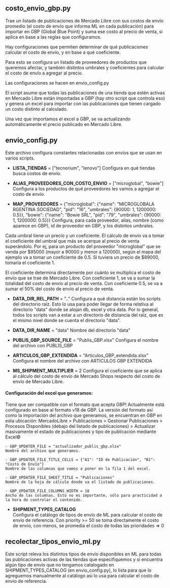 
## costo_envio_gbp.py


Trae un listado de publicaciones de Mercado Libre con sus costos de envío promedio (el costo de envío que informa ML en cada publicación) para importar en GBP (Global Blue Point) y suma ese costo al precio de venta, si aplica en base a las reglas que configuramos.
 
Hay configuraciones que permiten determinar de qué publicaciones calcular el costo de envío, y en base a qué coeficiente.

Para esto se configura un listado de proveedores de productos que queremos afectar, y también distintos umbrales y coeficientes para calcular el costo de envío a agregar al precio.

Las configuraciones se hacen en envio_config.py

El script asume que todas las publicaciones de una tienda que estén activas en Mercado Libre están importadas a GBP (hay otro script que controla eso) y genera un excel para importar con las publicaciones que tienen cargado un costo distinto al calculado.
 
Una vez que importamos el excel a GBP, se va actualizando automáticamente el precio publicado en Mercado Libre.

## envio_config.py
Este archivo configura constantes relacionadas con envíos que se usan en varios scripts.

- **LISTA_TIENDAS** = ["tecnorium", "lenovo"]
Configura en qué tiendas busca costos de envío.

- **ALIAS_PROVEEDORES_CON_COSTO_ENVIO** = ["microglobal", "bowie"]
Configura a los productos de qué proveedores les vamos a agregar el costo de envío.

- **MAP_PROVEEDORES** =  {"microglobal":  {"name": "MICROGLOBALA RGENTINA SOCIEDAD",  "pid": "16", "umbrales":   {90000: 1, 1200000: 0.5}}, "bowie": {"name": "Bowie SRL", "pid": "79", "umbrales":   {90000: 1, 1200000: 0.5}}}
Configura, para cada proveedor, alias, nombre (como aparece en GBP), id de proveedor en GBP, y los distintos umbrales.

Cada umbral tiene un precio y un coeficiente. El cálculo de envío va a tomar el coeficiente del umbral que más se acerque al precio de venta superándolo.
Por ej, para un producto del proveedor "microglobal" que se venda por $95000 (mayor a 90000 y menor a 120000), según el mapa del ejemplo va a tomar un coeficiente de 0.5. Si tuviera un precio de 
$89000, tomaría el coeficiente 1.
 
El coeficiente determina directamente por cuánto se multiplica el costo de envío que se trae de Mercado Libre.
Con coeficiente 1, se va a sumar la totalidad del costo de envío al precio de venta.
Con coeficiente 0.5, se va a sumar el 50% del costo de envío al precio de venta.

- **DATA_DIR_REL_PATH** = ".."
Configura a qué distancia están los scripts del directorio raíz.
Esto lo usa para poder llegar de forma relativa al directorio "data" donde se alojan db, excel y otra data.
Por lo general, todos los scripts van a estar a un directorio de distancia del raíz, que es el mismo nivel donde se cuenta el directorio "data".

- **DATA_DIR_NAME** = "data"
Nombre del directorio "data"

- **PUBLIS_GBP_SOURCE_FILE** = "Publis_GBP.xlsx"
Configura el nombre del archivo con PUBLIS_GBP

- **ARTICULOS_GBP_EXTENDIDA** = "Articulos_GBP_extendida.xlsx"
Configura el nombre del archivo con ARTICULOS GBP EXTENDIDA

- **MS_SHIPMENT_MULTIPLIER**  = 2
Configura el coeficiente que se aplica al cálculo del costo de envío de Mercado Shops respecto del costo de envío de Mercado Libre. 


#### Configuración del excel que generamos:  
Tiene que ser compatible con el formato que acepta GBP!
Actualmente está configurado en base al formato v18 de GBP.
La versión del formato así como la importación del archivo que generamos, se encuentran en GBP en esta ubicación:
MercadoLibre > Publicaciones > Gestionar Publicaciones > Procesos Disponibles (debajo del listado de publicaciones) > Actualizar masivamente el estado de publicaciones y tipo de publicación mediante Excel©


    - GBP_UPDATER_FILE = "actualizador_publis_gbp.xlsx"
    Nombre del archivo que generamos.

    - GBP_UPDATER_FILE_TITLE_CELLS = {"A1": "ID de Publicación", "B1": "Costo de Envío"}
    Nombre de las columnas que vamos a poner en la fila 1 del excel.

    - GBP_UPDATER_FILE_SHEET_TITLE = "Publicaciones"
    Nombre de la hoja de cálculo donde va el listado de publicaciones.

    - GBP_UPDATER_FILE_COLUMNS_WIDTH = 18
    Ancho de las columnas. Esto no es importante, sólo para practicidad a la hora de controlar el contenido.

- **SHIPMENT_TYPES_CATALOG**  
Configura el catálogo de tipos de envío de ML para calcular el costo de envío de referencia.
Con priority >= 50 se toma directamente el costo de envío, con menos, se promedia el costo de todas las prioridades => 0

## recolectar_tipos_envio_ml.py
 
 Este script releva los distintos tipos de envío disponibles en ML para todas las publicaciones activas de las tiendas que especifiquemos y si encuentra algún tipo de envío que no tengamos catalogado en SHIPMENT_TYPES_CATALOG (en envio_config.py), lo lista para que lo agreguemos manualmente al catálogo así lo usa para calcular el costo de envío de referencia.